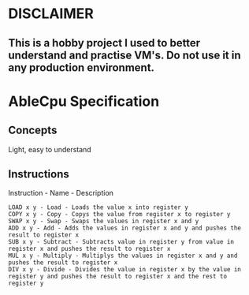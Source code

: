 # DISCLAIMER
## This is a hobby project I used to better understand and practise VM's. Do not use it in any production environment.

# AbleCpu Specification
## Concepts
Light, easy to understand

## Instructions
Instruction - Name - Description
```
LOAD x y - Load - Loads the value x into register y
COPY x y - Copy - Copys the value from register x to register y
SWAP x y - Swap - Swaps the values in register x and y
ADD x y - Add - Adds the values in register x and y and pushes the result to register x
SUB x y - Subtract - Subtracts value in register y from value in register x and pushes the result to register x
MUL x y - Multiply - Multiplys the values in register x and y and pushes the result to register x
DIV x y - Divide - Divides the value in register x by the value in register y and pushes the result to register x and the rest to register y
```
